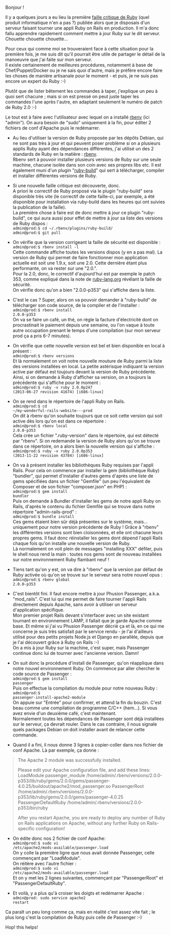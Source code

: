 Bonjour !

Il y a quelques jours a eu lieu la première [faille critique de Ruby](https://www.ruby-lang.org/en/news/2013/11/22/heap-overflow-in-floating-point-parsing-cve-2013-4164/) (quel produit informatique n'en a pas ?) publiée alors que je disposais d'un serveur faisant tourner une appli Ruby on Rails en production. Il m'a donc fallu apprendre rapidement comment mettre à jour Ruby sur le dit serveur.  
Chouette chouette chouette...

Pour ceux qui comme moi se trouveraient face à cette situation pour la première fois, je me suis dit qu'il pourrait être utile de partager le détail de la manoeuvre que j'ai faite sur mon serveur.  
Il existe certainement de meilleures procédures, notamment à base de Chef/Puppet/Docker ou je ne sais quoi d'autre, mais je préfère encore faire les choses de manière artisanale pour le moment - et puis, je ne suis pas encore un expert du Ruby :-)

Plutôt que de lister bêtement les commandes à taper, j'explique un peu à quoi sert chacune ; mais si on est pressé on peut juste taper les commandes l'une après l'autre, en adaptant seulement le numéro de patch de Ruby 2.0 :-)

Le tout est à faire avec l'utilisateur avec lequel on a installé [rbenv](https://github.com/sstephenson/rbenv) (ici "admin"). On aura besoin de "sudo" uniquement à la fin, pour éditer 2 fichiers de conf d'Apache puis le redémarrer.

* Au lieu d'utiliser la version de Ruby proposée par les dépôts Debian, qui ne sont pas très à jour et qui peuvent poser problème si on a plusieurs applis Ruby ayant des dépendances différentes, j'ai utilisé un des 2 standards de Ruby en la matière : [rbenv](https://github.com/sstephenson/rbenv).  
Rbenv sert à pouvoir installer plusieurs versions de Ruby sur une seule machine, chacune isolée dans son coin avec ses propres libs etc.
Il est également muni d'un plugin "[ruby-build](https://github.com/sstephenson/ruby-build)" qui sert à télécharger, compiler et installer différentes versions de Ruby.

* Si une nouvelle faille critique est découverte, donc.  
A priori le correctif de Ruby proposé via le plugin "ruby-build" sera disponible très vite (le correctif de cette faille-ci, par exemple, a été disponible pour installation via ruby-build dans les heures qui ont suivies la publication de la faille).   
La première chose à faire est de donc mettre à jour ce plugin "ruby-build", ce qui aura aussi pour effet de mettre à jour sa liste des versions de Ruby dispos :  
<code class="language-bash">admin@prod:$ cd ~/.rbenv/plugins/ruby-build/
admin@prod:$ git pull</code>  

* On vérifie que la version corrigeant la faille de sécurité est disponible :  
<code class="language-bash">admin@prod:$ rbenv install -l</code>  
Cette commande affiche toutes les versions dispos (y en a pas mal). La version de Ruby qui permet de faire fonctionner mon application actuelle est soit une 1.9.x, soit une 2.0. Cette dernière étant plus performante, on va rester sur une "2.0.".  
Pour la 2.0, donc, le correctif d'aujourd'hui est par exemple le patch 353, comme expliqué dans la note de [ruby-lang.org](http://ruby-lang.org/) révélant la faille de sécurité.  
On vérifie donc qu'on a bien "2.0.0-p353" qui s'affiche dans la liste.

* C'est le cas ? Super, alors on va pouvoir demander à "ruby-build" de télécharger son code source, de la compiler et de l'installer :  
<code class="language-bash">admin@prod:$ rbenv install 2.0.0-p353</code>  
On va se faire un café, un thé, on règle la facture d'électricité dont on procrastinait le paiement depuis une semaine, ou l'on vaque à toute autre occupation prenant le temps d'une compilation (sur mon serveur prod ça a pris 6-7 minutes).

* On vérifie que cette nouvelle version est bel et bien disponible en local à présent :  
<code class="language-bash">admin@prod:$ rbenv versions</code>  
Et là normalement on voit notre nouvelle mouture de Ruby parmi la liste des versions installées en local. La petite astérisque indiquant la version active par défaut est toujours devant la version de Ruby précédente.
Ainsi, si on demande à Ruby d'afficher sa version, on a toujours la précédente qui s'affiche pour le moment :  
<code class="language-bash">admin@prod:$ ruby -v
ruby 2.0.0p247 (2013-06-27 revision 41674) [i686-linux]</code>  

* On se rend dans le répertoire de l'appli Ruby on Rails.  
<code class="language-bash">admin@prod:$ cd ~/my-wonderful-rails-website---prod</code>  
On dit à rbenv qu'on souhaite toujours que ce soit cette version qui soit active dès lors qu'on est dans ce répertoire :  
<code class="language-bash">admin@prod:$ rbenv local 2.0.0-p353</code>  
Cela crée un fichier ".ruby-version" dans le répertoire, qui est détecté par "rbenv". Si on redemande la version de Ruby alors qu'on se trouve dans ce répertoire, on a alors bien la nouvelle version qui s'affiche :  
<code class="language-bash">admin@prod:$ ruby -v
ruby 2.0.0p353 (2013-11-22 revision 43784) [i686-linux]</code>

* On va à présent installer les bibliothèques Ruby requises par l'appli Rails. Pour cela on commence par installer la gem (bibliothèque Ruby) "bundler", qui permet d'installer d'autres gems d'après une liste de gems spécifiées dans un fichier "Gemfile" (un peu l'équivalent de Composer et de son fichier "composer.json" en PHP) :  
<code class="language-bash">admin@prod:$ gem install bundler</code>  
Puis on demande à Bundler d'installer les gems de notre appli Ruby on Rails, d'après le contenu du fichier Gemfile qui se trouve dans notre répertoire "admin-rails-prod" :  
<code class="language-bash">admin@prod:$ bundle install</code>  
Ces gems étaient bien sûr déjà présentes sur le système, mais... uniquement pour notre version précédente de Ruby ! Grâce à "rbenv" les différentes versions sont bien cloisonnées, et elle ont chacune leurs propres gems. Il faut donc réinstaller les gems dont dépend l'appli Rails chaque fois qu'on installe une nouvelle version de Ruby.  
Là normalement on voit plein de messages "installing XXX" défiler, puis le shell nous rend la main : toutes nos gems sont de nouveau installées sur notre environnement Ruby flambant neuf !

* Tiens tant qu'on y est, on va dire à "rbenv" que la version par défaut de Ruby activée où qu'on se trouve sur le serveur sera notre nouvel opus :  
<code class="language-bash">admin@prod:$ rbenv global 2.0.0-p353</code>  

* C'est bientôt fini. Il faut encore mettre à jour Phusion Passenger, a.k.a. "mod_rails". C'est lui qui me permet de faire tourner l'appli Rails directement depuis Apache, sans avoir à utiliser un serveur d'application spécifique.  
Mon premier projet Rails devant s'interfacer avec un site existant tournant en environnement LAMP, il fallait que je garde Apache comme base. Et même si j'ai vu Phusion Passenger décrié ça et là, en ce qui me concerne je suis très satisfait par le service rendu - je l'ai d'ailleurs utilisé pour des petits projets Node.js et Django en parallèle, depuis que je l'ai découvert grâce à Ruby on Rails :-)  
On a mis à jour Ruby sur la machine, c'est super, mais Passenger continue donc lui de tourner avec l'ancienne version. Damn!

* On suit donc la procédure d'install de Passenger, qu'on réapplique dans notre nouvel environnement Ruby. On commence par aller chercher le code source de Passenger :  
<code class="language-bash">admin@prod:$ gem install passenger</code>  
Puis on effectue la compilation du module pour notre nouveau Ruby :  
<code class="language-bash">admin@prod:$ passenger-install-apache2-module</code>  
On appuie sur "Entrée" pour confirmer, et attend la fin du bouzin. C'est beau comme une compilation de programme C/C++ (hem...). Si vous avez envie d'un deuxième café, c'est maintenant.  
Normalement toutes les dépendances de Passenger sont déjà installées sur le serveur, ça devrait rouler. Dans le cas contraire, il nous signale quels packages Debian on doit installer avant de relancer cette commande.

* Quand il a fini, il nous donne 3 lignes à copier-coller dans nos fichier de conf Apache. Là par exemple, ça donne :
> The Apache 2 module was successfully installed.
> 
> Please edit your Apache configuration file, and add these lines:
>    LoadModule passenger_module /home/admin/.rbenv/versions/2.0.0-p353/lib/ruby/gems/2.0.0/gems/passenger-4.0.25/buildout/apache2/mod_passenger.so
>    PassengerRoot /home/admin/.rbenv/versions/2.0.0-p353/lib/ruby/gems/2.0.0/gems/passenger-4.0.25
>    PassengerDefaultRuby /home/admin/.rbenv/versions/2.0.0-p353/bin/ruby
>
> After you restart Apache, you are ready to deploy any number of Ruby on Rails applications on Apache, without any further Ruby on Rails-specific configuration!

* On édite donc nos 2 fichier de conf Apache:  
<code class="language-bash">admin@prod:$ sudo vi /etc/apache2/mods-available/passenger.load</code>  
On y colle la première ligne que nous avait donnée Passenger, celle commençant par "LoadModule".  
On réitère avec l'autre fichier :  
<code class="language-bash">admin@prod:$ sudo vi /etc/apache2/mods-available/passenger.load</code>  
Et on y met les 2 lignes suivantes, commençant par "PassengerRoot" et "PassengerDefaultRuby".

* Et voilà, y a plus qu'à croiser les doigts et redémarrer Apache :  
<code class="language-bash">admin@prod: sudo service apache2 restart</code>

Ca paraît un peu long comme ça, mais en réalité c'est assez vite fait ; le plus long c'est la compilation de Ruby puis celle de Passenger :-)


Hop! this helps!
